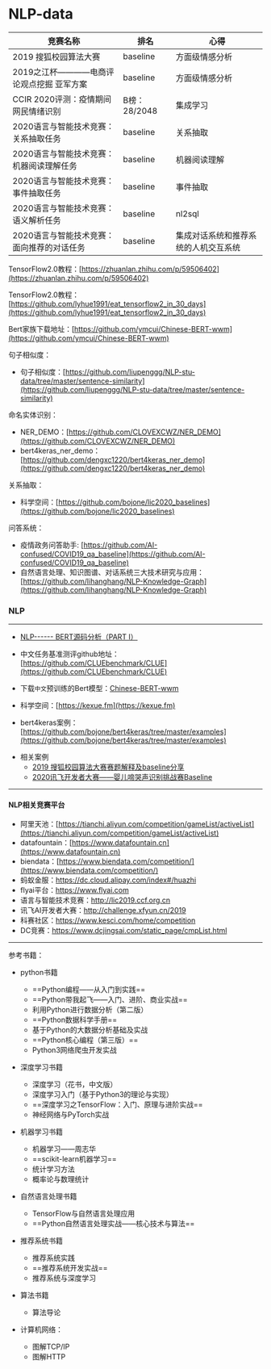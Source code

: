 # NLP-data
竞赛名称 | 排名 | 心得  
-|-|-
2019 搜狐校园算法大赛|baseline|方面级情感分析|
2019之江杯————电商评论观点挖掘 亚军方案|baseline|方面级情感分析|
CCIR 2020评测：疫情期间网民情绪识别| B榜：28/2048  | 集成学习 |
2020语言与智能技术竞赛：关系抽取任务|baseline| 关系抽取 |
2020语言与智能技术竞赛：机器阅读理解任务|baseline| 机器阅读理解 |
2020语言与智能技术竞赛：事件抽取任务|baseline| 事件抽取 |
2020语言与智能技术竞赛：语义解析任务|baseline| nl2sql |
2020语言与智能技术竞赛：面向推荐的对话任务|baseline| 集成对话系统和推荐系统的人机交互系统 |

TensorFlow2.0教程：[https://zhuanlan.zhihu.com/p/59506402](https://zhuanlan.zhihu.com/p/59506402)

TensorFlow2.0教程：[https://github.com/lyhue1991/eat_tensorflow2_in_30_days](https://github.com/lyhue1991/eat_tensorflow2_in_30_days)

Bert家族下载地址：[https://github.com/ymcui/Chinese-BERT-wwm](https://github.com/ymcui/Chinese-BERT-wwm)

句子相似度：

* 句子相似度：[https://github.com/liupenggg/NLP-stu-data/tree/master/sentence-similarity](https://github.com/liupenggg/NLP-stu-data/tree/master/sentence-similarity)

命名实体识别：
* NER_DEMO：[https://github.com/CLOVEXCWZ/NER_DEMO](https://github.com/CLOVEXCWZ/NER_DEMO)
* bert4keras_ner_demo：[https://github.com/dengxc1220/bert4keras_ner_demo](https://github.com/dengxc1220/bert4keras_ner_demo)

关系抽取：

* 科学空间：[https://github.com/bojone/lic2020_baselines](https://github.com/bojone/lic2020_baselines)

问答系统：

* 疫情政务问答助手: [https://github.com/AI-confused/COVID19_qa_baseline](https://github.com/AI-confused/COVID19_qa_baseline)
* 自然语言处理、知识图谱、对话系统三大技术研究与应用：[https://github.com/lihanghang/NLP-Knowledge-Graph](https://github.com/lihanghang/NLP-Knowledge-Graph)



### NLP
---

* [NLP------ BERT源码分析（PART I）](https://blog.csdn.net/weixin_42247922/article/details/105584366)
* 中文任务基准测评github地址：[https://github.com/CLUEbenchmark/CLUE](https://github.com/CLUEbenchmark/CLUE)
* 下载```中文```预训练的Bert模型：[Chinese-BERT-wwm](https://github.com/ymcui/Chinese-BERT-wwm)

* 科学空间：[https://kexue.fm](https://kexue.fm)

* bert4keras案例：[https://github.com/bojone/bert4keras/tree/master/examples](https://github.com/bojone/bert4keras/tree/master/examples)
	

- 相关案例
    * [2019 搜狐校园算法大赛赛题解释及baseline分享](https://blog.csdn.net/weixin_42247922/article/details/104883897)
	* [2020讯飞开发者大赛——婴儿啼哭声识别挑战赛Baseline](https://blog.csdn.net/weixin_42247922/article/details/104884012)



---

#### NLP相关竞赛平台 
* 阿里天池：[https://tianchi.aliyun.com/competition/gameList/activeList](https://tianchi.aliyun.com/competition/gameList/activeList)
* datafountain：[https://www.datafountain.cn](https://www.datafountain.cn)
* biendata：[https://www.biendata.com/competition/](https://www.biendata.com/competition/)
* 蚂蚁金服：https://dc.cloud.alipay.com/index#/huazhi 
* flyai平台：https://www.flyai.com
* 语言与智能技术竞赛：http://lic2019.ccf.org.cn
* 讯飞AI开发者大赛：http://challenge.xfyun.cn/2019
* 科赛社区：https://www.kesci.com/home/competition
* DC竞赛：https://www.dcjingsai.com/static_page/cmpList.html

---

参考书籍：
- python书籍
	* ==Python编程——从入门到实践==
	* ==Python带我起飞——入门、进阶、商业实战==
	* 利用Python进行数据分析（第二版）
	* ==Python数据科学手册==
	* 基于Python的大数据分析基础及实战
	* ==Python核心编程（第三版）==
	* Python3网络爬虫开发实战

- 深度学习书籍
	* 深度学习（花书，中文版）
	* 深度学习入门（基于Python3的理论与实现）
	* ==深度学习之TensorFlow：入门、原理与进阶实战==
	* 神经网络与PyTorch实战

- 机器学习书籍
	* 机器学习——周志华
	* ==scikit-learn机器学习==
	* 统计学习方法
	* 概率论与数理统计

- 自然语言处理书籍
	* TensorFlow与自然语言处理应用
	* ==Python自然语言处理实战——核心技术与算法==

- 推荐系统书籍
	* 推荐系统实践
	* ==推荐系统开发实战==
	* 推荐系统与深度学习

- 算法书籍
	* 算法导论

- 计算机网络：
	* 图解TCP/IP
	* 图解HTTP

